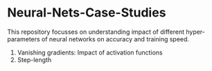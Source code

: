 # Neural-Nets-Case-Studies

This repository focusses on understanding impact of different hyper-parameters of neural networks on accuracy and training speed. 
1. Vanishing gradients: Impact of activation functions
2. Step-length 

